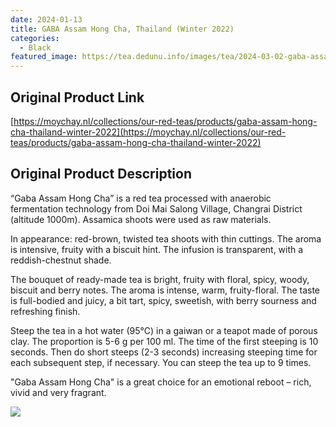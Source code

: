 ```yaml
---
date: 2024-01-13
title: GABA Assam Hong Cha, Thailand (Winter 2022)
categories:
  - Black
featured_image: https://tea.dedunu.info/images/tea/2024-03-02-gaba-assam-hong-cha-1.jpg
---
```


## Original Product Link

[https://moychay.nl/collections/our-red-teas/products/gaba-assam-hong-cha-thailand-winter-2022](https://moychay.nl/collections/our-red-teas/products/gaba-assam-hong-cha-thailand-winter-2022)

## Original Product Description

“Gaba Assam Hong Cha” is a red tea processed with anaerobic fermentation technology from Doi Mai Salong Village, Changrai District (altitude 1000m). Assamica shoots were used as raw materials.

In appearance: red-brown, twisted tea shoots with thin cuttings. The aroma is intensive, fruity with a biscuit hint. The infusion is transparent, with a reddish-chestnut shade.

The bouquet of ready-made tea is bright, fruity with floral, spicy, woody, biscuit and berry notes. The aroma is intense, warm, fruity-floral. The taste is full-bodied and juicy, a bit tart, spicy, sweetish, with berry sourness and refreshing finish.

Steep the tea in a hot water (95°C) in a gaiwan or a teapot made of porous clay. The proportion is 5-6 g per 100 ml. The time of the first steeping is 10 seconds. Then do short steeps (2-3 seconds) increasing steeping time for each subsequent step, if necessary. You can steep the tea up to 9 times.

"Gaba Assam Hong Cha" is a great choice for an emotional reboot – rich, vivid and very fragrant.

![](https://tea.dedunu.info/images/tea/2024-01-13-gaba-assam-hong-cha-1.jpeg)
